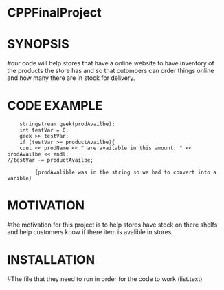# CPPFinalProject




# SYNOPSIS

#our code will help stores that have a online website to have inventory of the products the store has and so that 
cutomoers can order things online and how many there are in stock for delivery.


# CODE EXAMPLE	

        stringstream geek(prodAvailbe);
		int testVar = 0;
		geek >> testVar;
		if (testVar >= productAvailbe){
		cout << prodName << " are available in this amount: " << prodAvailbe << endl;
	//testVar -= productAvailbe;
							
             {prodAvalible was in the string so we had to convert into a varible}
						


# MOTIVATION
#the motivation for this project is to help stores have stock on there shelfs and help customers 
know if there item is avalible in stores.


# INSTALLATION
#The file that they need to run in order for the code to work (list.text)



